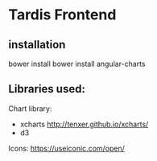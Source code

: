 # Tardis Frontend

## installation

bower install
bower install angular-charts

## Libraries used:

Chart library:
- xcharts http://tenxer.github.io/xcharts/
- d3

Icons:
https://useiconic.com/open/


